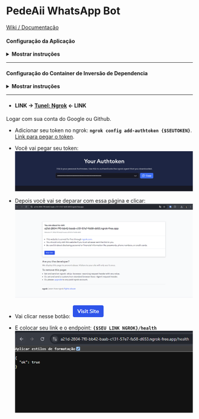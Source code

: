 # PedeAii WhatsApp Bot

[Wiki / Documentação](https://www.notion.so/Wiki-Documenta-o-3cc30cca103e4704b14b5e96ad849c9b)

#### Configuração da Aplicação
<details>
  <summary><b>Mostrar instruções</b></summary>

  * Ter o Node na versão 21 ou o Docker instalado para rodar via container
  * Rodar o comando **`npm i`** para instalar as dependencias ou esperar gerar a imagem do container
  * Rodar o comando **`cp .env.example .env`** ou se estiver no windows **`Copy-Item .\.env.example .\.env`**.
  * Rodar o comando **`npm run dev`** ou **`npm run watch`** para rodar o projeto no ambiente de desenvolvimento
</details>

--------
#### Configuração do Container de Inversão de Dependencia
<details>
  <summary><b>Mostrar instruções</b></summary>

  * No arquivo de container em: Kernel/Container/Container.ts, será registrado os containers que representam inversão de dependencia.
  * Terá que atribuir no genérics **<>** uma interface que será implementada e qual assinatura que essa interface terá no método **bind()**. e.g:

```ts
import { Container } from "inversify";

const container = new Container();

container.bind<SuaInterface>('AssinaturaDaInterface');
```

* Terá que assinar uma classe com o método **to()**, que será usada para quando essa interface ser implementada, quando implementar a interface, e chamar no construtor, o container se achar. e.g:

```ts
import { Container } from "inversify";
import { SuaClasse } from "SuaClasse";

const container = new Container();
container.bind<SuaInterface>('AssinaturaDaInterface').to(SuaClasse);
```

* Para quando estiver na sua classe de controles na aplicação, terá que mostrar ao *bind()* do container qual controlador ele chamara na injeção estipulada pelo decorador **@injectable()**, e por fim exportar a variável de assinatura do container. e.g:

```ts
import { Container } from "inversify";
import { SuaClasse } from "SuaClasse";
import { SeuController } from "SeuController";

const container = new Container();
container.bind<SuaInterface>('AssinaturaDaInterface').to(SuaClasse);
container.bind<SeuController>(SeuController).toSelf();

export { container };
```

* Para usar a inversão de dependencia terá que assinar as classes e no construtor qual interface está injetando. e.g:
```ts
import { inject, injectable } from "inversify";
import { SuaInterface } from "SuaInterface";

@injectable()
export class SuaClasse implements SuaInterface {
  constructor(
    @inject('SuaInterface') private readonly suaInterface: SuaInterface
  ) {}

  seuMetodo() {
    return this.suaInterface.metodoDaInterface();
  }
}
```

> **Repare que estamos pegando o contrato metodoDaInterface da interface que será implementada na classe, porém no container, estamos utilizando uma classe de fato, visto que uma interface não tem parte lógica, só espelha do que se trata o negócio e suas regras.
Então temos o método bind() que assina a injeção, e o método to() que atribui o que vai reassinar ou sobreescrever na injeção.**

* Para finalmente usar deverá assinar esse mesmo container com o método **get()**, assinando em seu genéric <> a classe que vai usar e passar a mesma classe no argumento, e adicionar nas rotas do roteamento de endpoints. e.g:

```ts
import { Request, Response, Router } from 'express';
import { container } from 'Kernel/Container/Container';
import { SeuController } from 'SeuController';

const seuController = container.get<SeuController>(SeuController);

const messageRouter = Router();

messageRouter.post('/message', async (req: Request, res: Response) => seuController.create(req, res));
```
</details>

-----

* #### LINK -> [Tunel: Ngrok](https://ngrok.com/) <- LINK
Logar com sua conta do Google ou Github.
* Adicionar seu token no ngrok: **`ngrok config add-authtoken {$SEUTOKEN}`**.
[Link para pegar o token](https://dashboard.ngrok.com/get-started/your-authtoken).
* Você vai pegar seu token:
![Token de Autenticação](assets/image.png)

* Depois você vai se deparar com essa página e clicar:
![Página NGROK](assets/image-1.png)
* Vai clicar nesse botão:
![Botão](assets/image-2.png)
* E colocar seu link e o endpoint: **`{$SEU LINK NGROK}/health`**
![Health Check](assets/image-4.png)